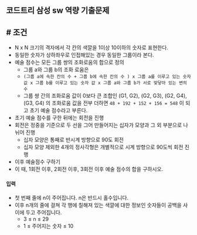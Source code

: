 
## 코드트리 삼성 sw 역량 기출문제

## # 조건

- N x N 크기의 격자에서 각 칸의 색깔을 1이상 10이하의 숫자로 표현한다.
- 동일한 숫자가 상하좌우로 인접해있는 경우 동일한 그룹이라 본다.
- 예술 점수는 모든 그룹 쌍의 조화로움의 합으로 정의
	- 그룹 a와 그룹 b의 조화 로움은
	- ```(그룹 a에 속한 칸의 수 + 그룹 b에 속한 칸의 수 ) x 그룹 a를 이루고 있는 숫자 값 x 그룹 b를 이루고 있는 숫자 값 x 그룹 a와 그룹 b가 서로 맞닿아 있는 변의 수```
	- 그룹 쌍 간의 조화로움 값이 0보다 큰 조합인 (G1, G2), (G2, G3), (G2, G4), (G3, G4) 의 조화로움 값을 전부 더하면 `48 + 192 + 152 + 156 = 548` 이 되고 초기 예술 점수라고 부른다.
- 초기 예술 점수를 구한 뒤에는 회전을 진행
- 회전은 정중을 기준으로 두 선을 그어 만들어지는 십자가 모양과 그 외 부분으로 나뉘어 진행
	- 십자 모양은 통째로 반시계 방향으로 90도 회전
	- 십자 모양 제외한 4개의 정사각형은 개별적으로 시계 방향으로 90도씩 회전 진행
- 이후 예술점수 구하기
- 이 때, 1회전 이후, 2회전 이후, 3회전 이후 예술 점수의 합을 구하시오.


#### 입력

- 첫 번째 줄에 n이 주어집니다. n은 반드시 홀수입니다.  
- 이후 n개의 줄에 걸쳐 각 행에 칠해져 있는 색깔에 대한 정보인 숫자들이 공백을 사이에 두고 주어집니다.
	-   3 ≤ n ≤ 29
	-   1 ≤ 주어지는 숫자 ≤ 10


